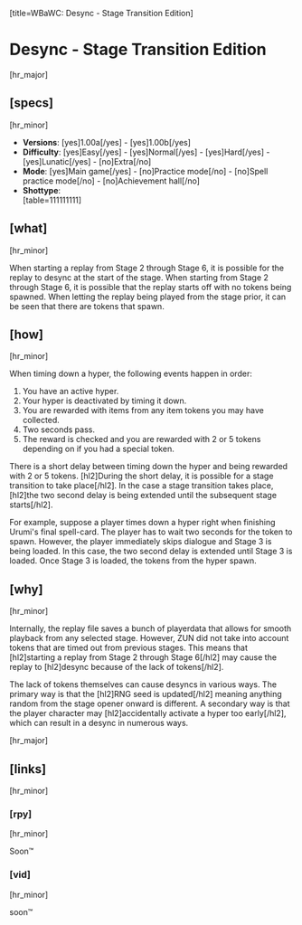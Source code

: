 [title=WBaWC: Desync - Stage Transition Edition]
# Desync - Stage Transition Edition
[hr_major]

## [specs]
[hr_minor]

* **Versions**: [yes]1.00a[/yes] - [yes]1.00b[/yes]
* **Difficulty**: [yes]Easy[/yes] - [yes]Normal[/yes] - [yes]Hard[/yes] - [yes]Lunatic[/yes] - [no]Extra[/no]
* **Mode**: [yes]Main game[/yes] - [no]Practice mode[/no] - [no]Spell practice mode[/no] - [no]Achievement hall[/no]
* **Shottype**: <div id='table-shottype'></div> [table=111111111]

## [what]
[hr_minor]

When starting a replay from Stage 2 through Stage 6, it is possible for the replay to desync at the start of the stage. When starting from Stage 2 through Stage 6, it is possible that the replay starts off with no tokens being spawned. When letting the replay being played from the stage prior, it can be seen that there are tokens that spawn.

## [how]
[hr_minor]

When timing down a hyper, the following events happen in order:
1. You have an active hyper.
2. Your hyper is deactivated by timing it down.
3. You are rewarded with items from any item tokens you may have collected.
4. Two seconds pass.
5. The reward is checked and you are rewarded with 2 or 5 tokens depending on if you had a special token.

There is a short delay between timing down the hyper and being rewarded with 2 or 5 tokens. [hl2]During the short delay, it is possible for a stage transition to take place[/hl2]. In the case a stage transition takes place, [hl2]the two second delay is being extended until the subsequent stage starts[/hl2]. 

For example, suppose a player times down a hyper right when finishing Urumi's final spell-card. The player has to wait two seconds for the token to spawn. However, the player immediately skips dialogue and Stage 3 is being loaded. In this case, the two second delay is extended until Stage 3 is loaded. Once Stage 3 is loaded, the tokens from the hyper spawn.

## [why]
[hr_minor]

Internally, the replay file saves a bunch of playerdata that allows for smooth playback from any selected stage. However, ZUN did not take into account tokens that are timed out from previous stages. This means that [hl2]starting a replay from Stage 2 through Stage 6[/hl2] may cause the replay to [hl2]desync because of the lack of tokens[/hl2]. 

The lack of tokens themselves can cause desyncs in various ways. The primary way is that the [hl2]RNG seed is updated[/hl2] meaning anything random from the stage opener onward is different. A secondary way is that the player character may [hl2]accidentally activate a hyper too early[/hl2], which can result in a desync in numerous ways. 

[hr_major]
## [links]
[hr_minor]
### [rpy]
[hr_minor]

Soon:tm:

### [vid]
[hr_minor]

soon:tm:
